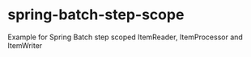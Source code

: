 spring-batch-step-scope
=======================

Example for Spring Batch step scoped ItemReader, ItemProcessor and ItemWriter
